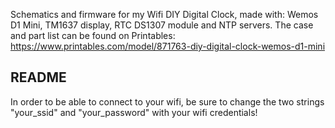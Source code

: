 Schematics and firmware for my Wifi DIY Digital Clock, made with: Wemos D1 Mini, TM1637 display, RTC DS1307 module and NTP servers.
The case and part list can be found on Printables: https://www.printables.com/model/871763-diy-digital-clock-wemos-d1-mini

<h2>README</h2>

In order to be able to connect to your wifi, be sure to change the two strings "your_ssid" and "your_password" with your wifi credentials!

